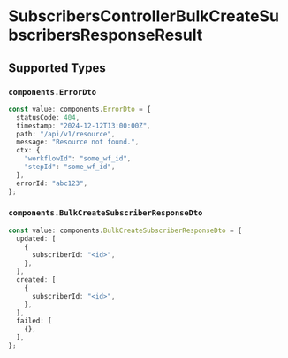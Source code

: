 # SubscribersControllerBulkCreateSubscribersResponseResult


## Supported Types

### `components.ErrorDto`

```typescript
const value: components.ErrorDto = {
  statusCode: 404,
  timestamp: "2024-12-12T13:00:00Z",
  path: "/api/v1/resource",
  message: "Resource not found.",
  ctx: {
    "workflowId": "some_wf_id",
    "stepId": "some_wf_id",
  },
  errorId: "abc123",
};
```

### `components.BulkCreateSubscriberResponseDto`

```typescript
const value: components.BulkCreateSubscriberResponseDto = {
  updated: [
    {
      subscriberId: "<id>",
    },
  ],
  created: [
    {
      subscriberId: "<id>",
    },
  ],
  failed: [
    {},
  ],
};
```

